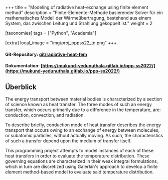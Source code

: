 +++
title = "Modeling of radiative heat-exchange using finite element method"
description = "Finite-Elemente-Methode basierender Solver für ein mathematisches Modell der Wärmeübertragung, bestehend aus einem System, das zwischen Leitung und Strahlung gekoppelt ist."
weight = 2

[taxonomies]
tags = ["Python", "Academia"]

[extra]
local_image = "img/proj_pppss22_tn.png"
+++

#### Git-Repository: [git/radiative-heat-fem](https://git.mukund-yedunuthala.de/mukund-yedunuthala/radiative-heat-fem)
#### Dokumentation: [https://mukund-yedunuthala.gitlab.io/ppp-ss2022/](https://mukund-yedunuthala.gitlab.io/ppp-ss2022/)

## Überblick
The energy transport between material bodies is characterized by a section of science known as heat transfer. The three modes of such an energy transfer, which occurs primarily due to a difference in the temperature, are: conduction, convection, and radiation.

To describe briefly, conduction mode of heat transfer describes the energy transport that occurs owing to an exchange of energy between molecules, or subatomic particles, without actually moving. As such, the characteristics of such a transfer depend upon the medium of transfer itself.

This programming project attempts to model instances of each of these heat transfers in order to evaluate the temperature distribution. These governing equations are characterized in their weak integral formulations, which in turn are discretized using Galerkin's approach to develop a finite element method-based model to evaluate said temperature distribution.

